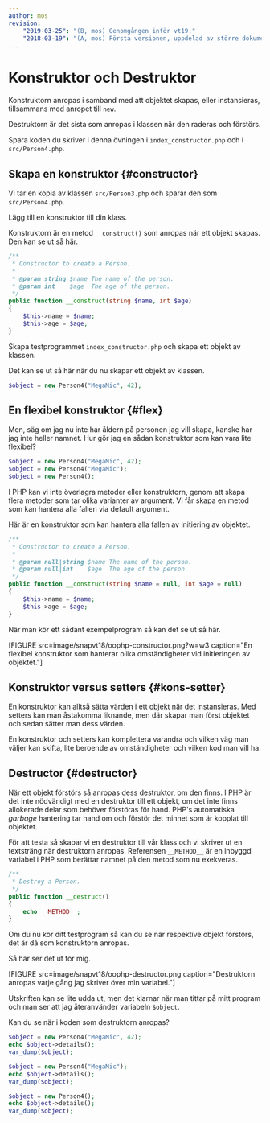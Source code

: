 ```yaml
---
author: mos
revision:
    "2019-03-25": "(B, mos) Genomgången inför vt19."
    "2018-03-19": "(A, mos) Första versionen, uppdelad av större dokument."
...
```

Konstruktor och Destruktor
==================================

Konstruktorn anropas i samband med att objektet skapas, eller instansieras, tillsammans med anropet till `new`.

Destruktorn är det sista som anropas i klassen när den raderas och förstörs. 

Spara koden du skriver i denna övningen i `index_constructor.php` och i `src/Person4.php`.



Skapa en konstruktor {#constructor}
----------------------------------

Vi tar en kopia av klassen `src/Person3.php` och sparar den som `src/Person4.php`.

Lägg till en konstruktor till din klass.

Konstruktorn är en metod `__construct()` som anropas när ett objekt skapas. Den kan se ut så här.

```php
/**
 * Constructor to create a Person.
 *
 * @param string $name The name of the person.
 * @param int    $age  The age of the person.
 */
public function __construct(string $name, int $age)
{
    $this->name = $name;
    $this->age = $age;
}
```

Skapa testprogrammet `index_constructor.php` och skapa ett objekt av klassen.

Det kan se ut så här när du nu skapar ett objekt av klassen.

```php
$object = new Person4("MegaMic", 42);
```



En flexibel konstruktor {#flex}
----------------------------------

Men, säg om jag nu inte har åldern på personen jag vill skapa, kanske har jag inte heller namnet. Hur gör jag en sådan konstruktor som kan vara lite flexibel?

```php
$object = new Person4("MegaMic", 42);
$object = new Person4("MegaMic");
$object = new Person4();
```

I PHP kan vi inte överlagra metoder eller konstruktorn, genom att skapa flera metoder som tar olika varianter av argument. Vi får skapa en metod som kan hantera alla fallen via default argument.

Här är en konstruktor som kan hantera alla fallen av initiering av objektet.

```php
/**
 * Constructor to create a Person.
 *
 * @param null|string $name The name of the person.
 * @param null|int    $age  The age of the person.
 */
public function __construct(string $name = null, int $age = null)
{
    $this->name = $name;
    $this->age = $age;
}
```

När man kör ett sådant exempelprogram så kan det se ut så här.

[FIGURE src=image/snapvt18/oophp-constructor.png?w=w3 caption="En flexibel konstruktor som hanterar olika omständigheter vid initieringen av objektet."]



Konstruktor versus setters {#kons-setter}
----------------------------------

En konstruktor kan alltså sätta värden i ett objekt när det instansieras. Med setters kan man åstakomma liknande, men där skapar man först objektet och sedan sätter man dess värden.

En konstruktor och setters kan komplettera varandra och vilken väg man väljer kan skifta, lite beroende av omständigheter och vilken kod man vill ha.



Destructor {#destructor}
----------------------------------

När ett objekt förstörs så anropas dess destruktor, om den finns. I PHP är det inte nödvändigt med en destruktor till ett objekt, om det inte finns allokerade delar som behöver förstöras för hand. PHP's automatiska _garbage_ hantering tar hand om och förstör det minnet som är kopplat till objektet.

För att testa så skapar vi en destruktor till vår klass och vi skriver ut en textsträng när destruktorn anropas. Referensen `__METHOD__` är en inbyggd variabel i PHP som berättar namnet på den metod som nu exekveras.

```php
/**
 * Destroy a Person.
 */
public function __destruct()
{
    echo __METHOD__;
}
```

Om du nu kör ditt testprogram så kan du se när respektive objekt förstörs, det är då som konstruktorn anropas.

Så här ser det ut för mig.

[FIGURE src=image/snapvt18/oophp-destructor.png caption="Destruktorn anropas varje gång jag skriver över min variabel."]

Utskriften kan se lite udda ut, men det klarnar när man tittar på mitt program och man ser att jag återanvänder variabeln `$object`.

Kan du se när i koden som destruktorn anropas?

```php
$object = new Person4("MegaMic", 42);
echo $object->details();
var_dump($object);

$object = new Person4("MegaMic");
echo $object->details();
var_dump($object);

$object = new Person4();
echo $object->details();
var_dump($object);
```

